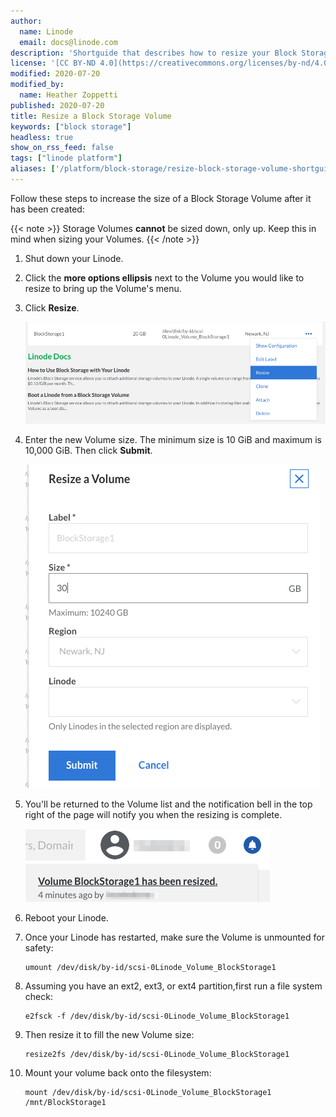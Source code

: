 ```yaml
---
author:
  name: Linode
  email: docs@linode.com
description: 'Shortguide that describes how to resize your Block Storage Volume to make it smaller.'
license: '[CC BY-ND 4.0](https://creativecommons.org/licenses/by-nd/4.0)'
modified: 2020-07-20
modified_by:
  name: Heather Zoppetti
published: 2020-07-20
title: Resize a Block Storage Volume
keywords: ["block storage"]
headless: true
show_on_rss_feed: false
tags: ["linode platform"]
aliases: ['/platform/block-storage/resize-block-storage-volume-shortguide/']
---
```


Follow these steps to increase the size of a Block Storage Volume after it has been created:

{{< note >}}
Storage Volumes **cannot** be sized down, only up. Keep this in mind when sizing your Volumes.
{{< /note >}}

1.  Shut down your Linode.

1.  Click the **more options ellipsis** next to the Volume you would like to resize to bring up the Volume's menu.

1.  Click **Resize**.

    ![Select Resize from the Volume menu](bs-cloud-resize-volume.png "Select Resize from the Volume menu")

1.  Enter the new Volume size. The minimum size is 10 GiB and maximum is 10,000 GiB. Then click **Submit**.

    ![Resize Volume menu](bs-cloud-resize-volume-menu.png "Resize Volume menu")

1.  You'll be returned to the Volume list and the notification bell in the top right of the page will notify you when the resizing is complete.

    ![Notification bell shows the Volume has been resized](bs-cloud-volume-resized.png "Notification bell shows the Volume has been resized")

1.  Reboot your Linode.

1.  Once your Linode has restarted, make sure the Volume is unmounted for safety:

        umount /dev/disk/by-id/scsi-0Linode_Volume_BlockStorage1

1.  Assuming you have an ext2, ext3, or ext4 partition,first run a file system check:

        e2fsck -f /dev/disk/by-id/scsi-0Linode_Volume_BlockStorage1

1.  Then resize it to fill the new Volume size:

        resize2fs /dev/disk/by-id/scsi-0Linode_Volume_BlockStorage1

1.  Mount your volume back onto the filesystem:

        mount /dev/disk/by-id/scsi-0Linode_Volume_BlockStorage1 /mnt/BlockStorage1
